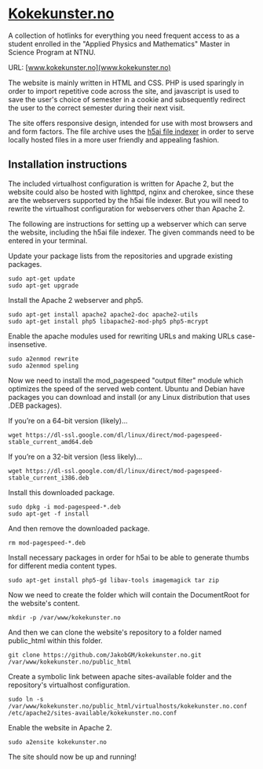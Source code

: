 # [Kokekunster.no](www.kokekunster.no)
A collection of hotlinks for everything you need frequent access to as a student enrolled in the "Applied Physics and Mathematics" Master in Science Program at NTNU.

URL: [www.kokekunster.no](www.kokekunster.no)

The website is mainly written in HTML and CSS. PHP is used sparingly in order to import repetitive code across the site, and javascript is used to save the user's choice of semester in a cookie and subsequently redirect the user to the correct semester during their next visit.

The site offers responsive design, intended for use with most browsers and and form factors. The file archive uses the [h5ai file indexer](http://larsjung.de/h5ai/) in order to serve locally hosted files in a more user friendly and appealing fashion.

## Installation instructions
The included virtualhost configuration is written for Apache 2, but the website could also be hosted with lighttpd, nginx and cherokee, since these are the webservers supported by the h5ai file indexer. But you will need to rewrite the virtualhost configuration for webservers other than Apache 2.

 The following are instructions for setting up a webserver which can serve the website, including the h5ai file indexer. The given commands need to be entered in your terminal.

Update your package lists from the repositories and upgrade existing packages.
```Shell
sudo apt-get update
sudo apt-get upgrade
```

Install the Apache 2 webserver and php5.
```Shell
sudo apt-get install apache2 apache2-doc apache2-utils
sudo apt-get install php5 libapache2-mod-php5 php5-mcrypt
```

Enable the apache modules used for rewriting URLs and making URLs case-insensetive.
```Shell
sudo a2enmod rewrite
sudo a2enmod speling
```

Now we need to install the mod_pagespeed "output filter" module which optimizes the speed of the served web content. Ubuntu and Debian have packages you can download and install (or any Linux distribution that uses .DEB packages).

If you’re on a 64-bit version (likely)...

```Shell
wget https://dl-ssl.google.com/dl/linux/direct/mod-pagespeed-stable_current_amd64.deb
```

If you’re on a 32-bit version (less likely)...
```Shell
wget https://dl-ssl.google.com/dl/linux/direct/mod-pagespeed-stable_current_i386.deb
```

Install this downloaded package.

```Shell
sudo dpkg -i mod-pagespeed-*.deb
sudo apt-get -f install
```

And then remove the downloaded package.

```Shell
rm mod-pagespeed-*.deb
```

Install necessary packages in order for h5ai to be able to generate thumbs for different media content types.
```Shell
sudo apt-get install php5-gd libav-tools imagemagick tar zip
```

Now we need to create the folder which will contain the DocumentRoot for the website's content.

```Shell
mkdir -p /var/www/kokekunster.no
```

And then we can clone the website's repository to a folder named public_html within this folder.

```Shell
git clone https://github.com/JakobGM/kokekunster.no.git /var/www/kokekunster.no/public_html
```

Create a symbolic link between apache sites-available folder and the repository's virtualhost configuration.

```Shell
sudo ln -s /var/www/kokekunster.no/public_html/virtualhosts/kokekunster.no.conf /etc/apache2/sites-available/kokekunster.no.conf
```

Enable the website in Apache 2.
```Shell
sudo a2ensite kokekunster.no
```

The site should now be up and running!
